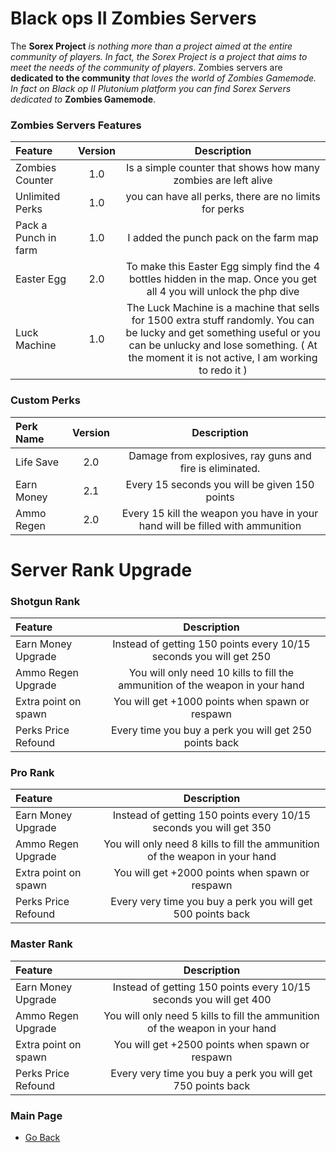 # Black ops II Zombies Servers
The **Sorex Project** *is nothing more than a project aimed at the entire community of players. In fact, the Sorex Project is a project that aims to meet the needs of the community of players*. 
Zombies servers are **dedicated to the community** *that loves the world of Zombies Gamemode. In fact on Black op II Plutonium platform you can find Sorex Servers dedicated to* **Zombies Gamemode**.

### Zombies Servers Features
| Feature | Version | Description |
| :------------|:-------------:|:-------------:|
| Zombies Counter | 1.0 | Is a simple counter that shows how many zombies are left alive |
| Unlimited Perks | 1.0 | you can have all perks, there are no limits for perks |
| Pack a Punch in farm | 1.0 | I added the punch pack on the farm map |
| Easter Egg | 2.0 | To make this Easter Egg simply find the 4 bottles hidden in the map. Once you get all 4 you will unlock the php dive |
| Luck Machine | 1.0 | The Luck Machine is a machine that sells for 1500 extra stuff randomly. You can be lucky and get something useful or you can be unlucky and lose something. ( At the moment it is not active, I am working to redo it ) |

### Custom Perks
| Perk Name | Version | Description |
| :------------|:-------------:|:-------------:| 
| Life Save | 2.0 | Damage from explosives, ray guns and fire is eliminated. |
| Earn Money | 2.1 | Every 15 seconds you will be given 150 points |
| Ammo Regen | 2.0 | Every 15 kill the weapon you have in your hand will be filled with ammunition |

# Server Rank Upgrade

### Shotgun Rank
| Feature | Description | 
| :------------ |:-------------:| 
| Earn Money Upgrade  | Instead of getting 150 points every 10/15 seconds you will get 250 |
| Ammo Regen Upgrade  | You will only need 10 kills to fill the ammunition of the weapon in your hand |
| Extra point on spawn  | You will get +1000 points when spawn or respawn |
| Perks Price Refound  | Every time you buy a perk you will get 250 points back |

### Pro Rank
| Feature | Description | 
| :------------ |:-------------:| 
| Earn Money Upgrade  | Instead of getting 150 points every 10/15 seconds you will get 350 |
| Ammo Regen Upgrade  | You will only need 8 kills to fill the ammunition of the weapon in your hand |
| Extra point on spawn  | You will get +2000 points when spawn or respawn |
| Perks Price Refound  | Every very time you buy a perk you will get 500 points back |

### Master Rank
| Feature | Description | 
| :------------ |:-------------:| 
| Earn Money Upgrade  | Instead of getting 150 points every 10/15 seconds you will get 400 |
| Ammo Regen Upgrade  | You will only need 5 kills to fill the ammunition of the weapon in your hand |
| Extra point on spawn  | You will get +2500 points when spawn or respawn |
| Perks Price Refound  | Every very time you buy a perk you will get 750 points back |

### Main Page
- [Go Back](https://github.com/DoktorSAS/Sorex/blob/main/README.md)
